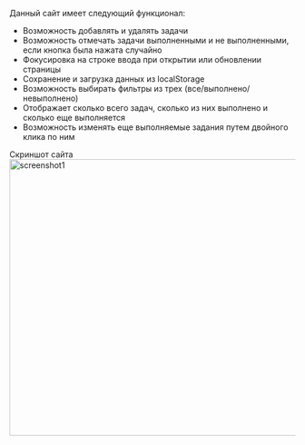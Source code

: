 Данный сайт имеет следующий функционал:
- Возможность добавлять и удалять задачи
- Возможность отмечать задачи выполненными и не выполненными, если кнопка была нажата случайно
- Фокусировка на строке ввода при открытии или обновлении страницы
- Сохранение и загрузка данных из localStorage
- Возможность выбирать фильтры из трех (все/выполнено/невыполнено)
- Отображает сколько всего задач, сколько из них выполнено и сколько еще выполняется
- Возможность изменять еще выполняемые задания путем двойного клика по ним

Скриншот сайта
<img width="951" height="487" alt="screenshot1" src="https://github.com/user-attachments/assets/daac55ee-6aa8-4d6a-93f5-cf9e3c6a8393" />
